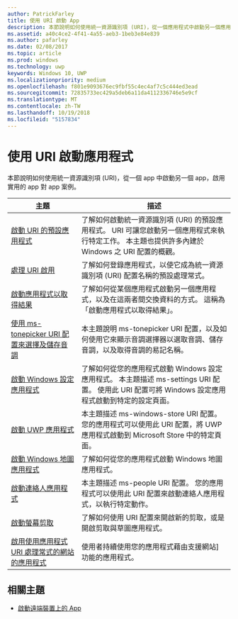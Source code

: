 ```yaml
---
author: PatrickFarley
title: 使用 URI 啟動 App
description: 本節說明如何使用統一資源識別項 (URI)，從一個應用程式中啟動另一個應用程式。
ms.assetid: a40c4ce2-4f41-4a55-aeb3-1beb3e84e839
ms.author: pafarley
ms.date: 02/08/2017
ms.topic: article
ms.prod: windows
ms.technology: uwp
keywords: Windows 10, UWP
ms.localizationpriority: medium
ms.openlocfilehash: f801e9093676ec9fbf55c4ec4af7c5c444ed3ead
ms.sourcegitcommit: 72835733ec429a5deb6a11da4112336746e5e9cf
ms.translationtype: MT
ms.contentlocale: zh-TW
ms.lasthandoff: 10/19/2018
ms.locfileid: "5157834"
---
```

# <a name="launch-an-app-with-a-uri"></a>使用 URI 啟動應用程式

本節說明如何使用統一資源識別項 (URI)，從一個 app 中啟動另一個 app，啟用實用的 app 對 app 案例。

| 主題 | 描述 |
|-------|-------------|
| [啟動 URI 的預設應用程式](launch-default-app.md) | 了解如何啟動統一資源識別項 (URI) 的預設應用程式。 URI 可讓您啟動另一個應用程式來執行特定工作。 本主題也提供許多內建於 Windows 之 URI 配置的概觀。 |
| [處理 URI 啟用](handle-uri-activation.md) | 了解如何登錄應用程式，以使它成為統一資源識別項 (URI) 配置名稱的預設處理常式。 |
| [啟動應用程式以取得結果](how-to-launch-an-app-for-results.md) | 了解如何從某個應用程式啟動另一個應用程式，以及在這兩者間交換資料的方式。 這稱為「啟動應用程式以取得結果」。 |
| [使用 ms-tonepicker URI 配置來選擇及儲存音調](launch-ringtone-picker.md) | 本主題說明 ms-tonepicker URI 配置，以及如何使用它來顯示音調選擇器以選取音調、儲存音調，以及取得音調的易記名稱。 |
| [啟動 Windows 設定應用程式](launch-settings-app.md) | 了解如何從您的應用程式啟動 Windows 設定應用程式。 本主題描述 ms-settings URI 配置。 使用此 URI 配置可將 Windows 設定應用程式啟動到特定的設定頁面。 |
| [啟動 UWP 應用程式](launch-store-app.md) | 本主題描述 ms-windows-store URI 配置。 您的應用程式可以使用此 URI 配置，將 UWP 應用程式啟動到 Microsoft Store 中的特定頁面。 |
| [啟動 Windows 地圖應用程式](launch-maps-app.md) | 了解如何從您的應用程式啟動 Windows 地圖應用程式。 |
| [啟動連絡人應用程式](launch-people-apps.md) | 本主題描述 ms-people URI 配置。 您的應用程式可以使用此 URI 配置來啟動連絡人應用程式，以執行特定動作。 |
| [啟動螢幕剪取](launch-screen-snipping.md) | 了解如何使用 URI 配置來開啟新的剪取，或是開啟剪取與草圖應用程式。 |
| [啟用使用應用程式 URI 處理常式的網站的應用程式](web-to-app-linking.md) | 使用者持續使用您的應用程式藉由支援網站] 功能的應用程式。 |

## <a name="related-topics"></a>相關主題
* [啟動遠端裝置上的 App](launch-a-remote-app.md)
